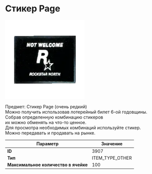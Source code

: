 # Стикер Page

![Item Image](../img/3907.webp?raw=true)

Предмет: Стикер Page (очень редкий)<br>Можно получить использовав лотерейный билет 6-ой годовщины.<br>Собрав определенную комбинацию стикеров<br>их можно обменять на что-то ценное.<br>Для просмотра необходимых комбинаций используйте стикер.<br>Можно передавать и продавать на рынке.


| Параметр | Значение |
|----------|----------|
| **ID** | 3907 |
| **Тип** | ITEM_TYPE_OTHER |
| **Максимальное количество в ячейке** | 100 |

